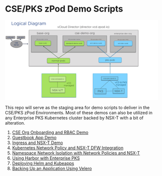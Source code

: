# CSE/PKS zPod Demo Scripts

<img src="images/logicaldiagram.png">

This repo will serve as the staging area for demo scripts to deliver in the CSE/PKS zPod Environments. Most of these demos can also be utilized in any Enterprise PKS Kubernetes cluster backed by NSX-T with a bit of alteration.

1. [CSE Org Onboarding and RBAC Demo](https://github.com/mann1mal/zPod-PKS-CSE-Demos/blob/master/CSERBACDemo/README.md)
2. [Guestbook App Demo](https://github.com/mann1mal/zPod-PKS-CSE-Demos/tree/master/GuestbookDemo)
3. [Ingress and NSX-T Demo](https://github.com/mann1mal/zPod-PKS-CSE-Demos/tree/master/Ingress%26NSX-T)
4. [Kubernetes Network Policy and NSX-T DFW Integration](https://github.com/mann1mal/zPod-PKS-CSE-Demos/tree/master/NetworkPolicy)
5. [Namespace Network Isolation with Network Policies and NSX-T](https://github.com/mann1mal/zPod-PKS-CSE-Demos/tree/master/NamespaceIsolation)
6. [Using Harbor with Enterprise PKS](https://github.com/mann1mal/zPod-PKS-CSE-Demos/tree/master/UsingHarbor)
7. [Deploying Helm and Kubeapps](https://github.com/mann1mal/zPod-PKS-CSE-Demos/tree/master/Kubeapps)
8. [Backing Up an Application Using Velero](https://github.com/mann1mal/zPod-PKS-CSE-Demos/tree/master/VeleroBackup)

